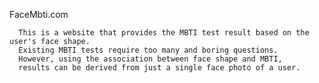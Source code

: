 FaceMbti.com

      This is a website that provides the MBTI test result based on the user's face shape. 
      Existing MBTI tests require too many and boring questions. 
      However, using the association between face shape and MBTI, 
      results can be derived from just a single face photo of a user.
   
   
